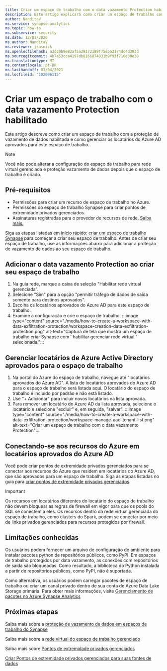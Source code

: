 ```yaml
---
title: Criar um espaço de trabalho com o data vazamento Protection habilitado
description: Este artigo explicará como criar um espaço de trabalho com o data vazamento Protection no Azure Synapse Analytics
author: NanditaV
ms.service: synapse-analytics
ms.topic: how-to
ms.subservice: security
ms.date: 12/01/2020
ms.author: NanditaV
ms.reviewer: jrasnick
ms.openlocfilehash: a3dc0b9e83af5a29172189f75e5a2174dc4d393d
ms.sourcegitcommit: 4b7a53cca4197db8166874831b9f93f716e38e30
ms.translationtype: MT
ms.contentlocale: pt-BR
ms.lasthandoff: 03/04/2021
ms.locfileid: "102096115"
---
```

# <a name="create-a-workspace-with-data-exfiltration-protection-enabled"></a>Criar um espaço de trabalho com o data vazamento Protection habilitado
Este artigo descreve como criar um espaço de trabalho com a proteção de vazamento de dados habilitada e como gerenciar os locatários do Azure AD aprovados para este espaço de trabalho.

>[!Note]
>Você não pode alterar a configuração do espaço de trabalho para rede virtual gerenciada e proteção vazamento de dados depois que o espaço de trabalho é criado.

## <a name="prerequisites"></a>Pré-requisitos
- Permissões para criar um recurso de espaço de trabalho no Azure.
- Permissões do espaço de trabalho Synapse para criar pontos de extremidade privados gerenciados.
- Assinaturas registradas para o provedor de recursos de rede. [Saiba mais.](../../azure-resource-manager/management/resource-providers-and-types.md)

Siga as etapas listadas em [início rápido: criar um espaço de trabalho Synapse](../quickstart-create-workspace.md) para começar a criar seu espaço de trabalho. Antes de criar seu espaço de trabalho, use as informações abaixo para adicionar a proteção de vazamento de dados ao seu espaço de trabalho.

## <a name="add-data-exfiltration-protection-when-creating-your-workspace"></a>Adicionar o data vazamento Protection ao criar seu espaço de trabalho
1. Na guia rede, marque a caixa de seleção "Habilitar rede virtual gerenciada".
1. Selecione "Sim" para a opção "permitir tráfego de dados de saída somente para destinos aprovados".
1. Escolha os locatários aprovados do Azure AD para este espaço de trabalho.
1. Examine a configuração e crie o espaço de trabalho.
:::image type="content" source="./media/how-to-create-a-workspace-with-data-exfiltration-protection/workspace-creation-data-exfiltration-protection.png" alt-text="Captura de tela que mostra um espaço de trabalho criar Synapse com ' habilitar gerenciar rede virtual ' selecionada.":::

## <a name="manage-approved-azure-active-directory-tenants-for-the-workspace"></a>Gerenciar locatários de Azure Active Directory aprovados para o espaço de trabalho
1. Na portal do Azure do espaço de trabalho, navegue até "locatários aprovados do Azure AD". A lista de locatários aprovados do Azure AD para o espaço de trabalho será listada aqui. O locatário do espaço de trabalho é incluído por padrão e não está listado.
1. Use "+ Adicionar" para incluir novos locatários na lista aprovada.
1. Para remover um locatário do Azure AD da lista aprovada, selecione o locatário e selecione "excluir" e, em seguida, "salvar".
:::image type="content" source="./media/how-to-create-a-workspace-with-data-exfiltration-protection/workspace-manage-aad-tenant-list.png" alt-text="Criar um espaço de trabalho com o data vazamento Protection":::


## <a name="connecting-to-azure-resources-in-approved-azure-ad-tenants"></a>Conectando-se aos recursos do Azure em locatários aprovados do Azure AD

Você pode criar pontos de extremidade privados gerenciados para se conectar aos recursos do Azure que residem em locatários do Azure AD, que são aprovados para um espaço de trabalho. Siga as etapas listadas no guia para [criar pontos de extremidade privados gerenciados](./how-to-create-managed-private-endpoints.md).

>[!IMPORTANT]
>Os recursos em locatários diferentes do locatário do espaço de trabalho não devem bloquear as regras de firewall em vigor para que os pools do SQL se conectem a eles. Os recursos dentro da rede virtual gerenciada do espaço de trabalho, como clusters do Spark, podem se conectar por meio de links privados gerenciados para recursos protegidos por firewall.

## <a name="known-limitations"></a>Limitações conhecidas
Os usuários podem fornecer um arquivo de configuração de ambiente para instalar pacotes python de repositórios públicos, como PyPI. Em espaços de trabalho protegidos por data vazamento, as conexões com repositórios de saída são bloqueadas. Como resultado, a biblioteca do Python instalada a partir de repositórios públicos, como PyPI, não é suportada. 

Como alternativa, os usuários podem carregar pacotes de espaço de trabalho ou criar um canal privado dentro de sua conta de Azure Data Lake Storage primária. Para obter mais informações, visite [Gerenciamento de pacotes no Azure Synapse Analytics](./spark/../../spark/apache-spark-azure-portal-add-libraries.md) 
  
## <a name="next-steps"></a>Próximas etapas

Saiba mais sobre a [proteção de vazamento de dados em espaços de trabalho do Synapse](./workspace-data-exfiltration-protection.md)

Saiba mais sobre a [rede virtual do espaço de trabalho gerenciado](./synapse-workspace-managed-vnet.md)

Saiba mais sobre [Pontos de extremidade privados gerenciados](./synapse-workspace-managed-private-endpoints.md)

[Criar Pontos de extremidade privados gerenciados para suas fontes de dados](./how-to-create-managed-private-endpoints.md)
